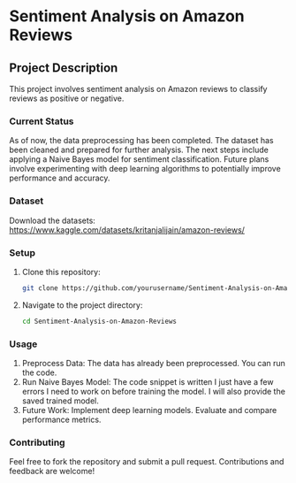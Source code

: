# Sentiment Analysis on Amazon Reviews

## Project Description

This project involves sentiment analysis on Amazon reviews to classify reviews as positive or negative. 

### Current Status

As of now, the data preprocessing has been completed. The dataset has been cleaned and prepared for further analysis. 
The next steps include applying a Naive Bayes model for sentiment classification. Future plans involve experimenting with deep learning algorithms to potentially improve performance and accuracy.

### Dataset

Download the datasets:
https://www.kaggle.com/datasets/kritanjalijain/amazon-reviews/

### Setup

1. Clone this repository:

	```bash
	git clone https://github.com/yourusername/Sentiment-Analysis-on-Amazon-Reviews.git

2. Navigate to the project directory:
	```bash
	cd Sentiment-Analysis-on-Amazon-Reviews

### Usage

1. Preprocess Data: The data has already been preprocessed. You can run the code.
2. Run Naive Bayes Model: The code snippet is written I just have a few errors I need to work on before training the model. I will also provide the saved trained model.
3. Future Work: 
	Implement deep learning models.
	Evaluate and compare performance metrics.

### Contributing

Feel free to fork the repository and submit a pull request. Contributions and feedback are welcome!

